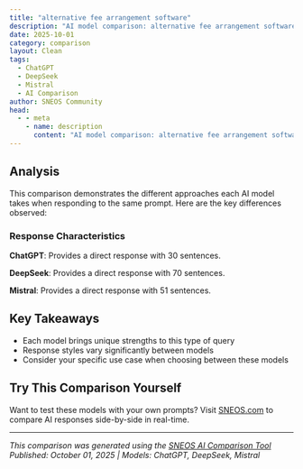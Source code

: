 ```yaml
---
title: "alternative fee arrangement software"
description: "AI model comparison: alternative fee arrangement software..."
date: 2025-10-01
category: comparison
layout: Clean
tags:
  - ChatGPT
  - DeepSeek
  - Mistral
  - AI Comparison
author: SNEOS Community
head:
  - - meta
    - name: description
      content: "AI model comparison: alternative fee arrangement software..."
---
```


<ChatComparison
  title="alternative fee arrangement software"
  prompt="alternative fee arrangement software"
  :responses='{
    "ChatGPT": "If you\u0027re looking for **alternative fee arrangement (AFA) software**, which helps law firms or professional service providers manage, track, and analyze non-hourly billing models, here are some popular options:\n\n### 1. **Bill4Time**\n- Features: Time tracking, project management, invoicing, and support for alternative fee arrangements such as flat fees, capped fees, and contingency billing.\n- Integration: Integrates with QuickBooks, LawPay, and other accounting software.\n- Best for: Small to medium-sized law firms.\n\n### 2. **Clio Manage**\n- Features: Practice management with built-in billing options supporting alternative fee structures, time tracking, and expense management.\n- Integration: Integrates with many accounting and productivity tools.\n- Best for: Law firms of all sizes looking for an all-in-one solution.\n\n### 3. **SimplePractice**\n- Features: Billing and payment processing, with flexible billing arrangements including flat fees and packages.\n- Best for: Health and wellness professionals but adaptable for alternative billing needs.\n\n### 4. **Zola Suite**\n- Features: Legal practice management software with robust billing tools supporting AFAs, including fixed fees, blended rates, and hybrid billing.\n- Integrations: Email, accounting, and document management tools.\n- Best for: Mid-size law firms.\n\n### 5. **CosmoLex**\n- Features: Cloud-based legal practice management software that includes billing and accounting functions, supporting alternative fee arrangements.\n- Best for: Small to medium law firms wanting integrated accounting.\n\n### 6. **TimeSolv**\n- Features: Time tracking and billing software supporting hybrid billing and alternative fee arrangements.\n- Best for: Firms requiring flexible billing models.\n\n### 7. **Legal Tracker (formerly Serengeti Tracker)**\n- Features: Enterprise-level matter management and billing software widely used for managing AFAs in large law firms and corporations.\n- Best for: Large firms and corporate legal departments.\n\n---\n\n### Considerations When Choosing AFA Software\n- **Billing flexibility:** Does it support various alternative fee models (fixed fees, capped fees, success fees)?\n- **Integration:** Does it connect with your existing accounting or practice management tools?\n- **Reporting capabilities:** Can you track profitability and key metrics for different fee arrangements?\n- **Ease of use:** Is the software user-friendly for both lawyers and financial staff?\n- **Support and training:** What kind of help and onboarding is available?\n\n---\n\nIf you share a bit more about your industry, firm size, or specific needs, I can tailor recommendations even more!",
    "DeepSeek": "Of course. This is a fantastic and highly relevant topic. \u0022Alternative Fee Arrangement (AFA) Software\u0022 refers to a category of legal tech tools designed to help law firms and legal departments move beyond the billable hour by proposing, managing, and analyzing non-hourly pricing models.\n\nThese tools are essential because AFAs (like flat fees, contingency fees, retainers, success fees, etc.) are much more complex to manage than simply tracking time.\n\nHere\u2019s a comprehensive breakdown of AFA software, including its core functions, key players, and how to choose the right one.\n\n### Core Functions of AFA Software\n\nAFA software typically provides a suite of tools to handle the entire lifecycle of an alternative fee arrangement:\n\n1.  **Pricing \u0026 Proposal Development:**\n    *   **Data Analytics:** Analyzes historical matter data (hours, costs, outcomes) to suggest accurate and profitable flat fees or blended rates.\n    *   **Scenario Modeling:** Allows firms to model \u0022what-if\u0022 scenarios (e.g., \u0022What if the case settles in 6 months vs. goes to trial?\u0022).\n    *   **Template Libraries:** Provides pre-built templates for common AFA structures (e.g., fixed fee for a merger, phased fee for litigation).\n\n2.  **AFA Management \u0026 Tracking:**\n    *   **Budget Creation:** Breaks down a fixed fee into a detailed budget with phases, tasks, and assigned responsible parties.\n    *   **Real-Time Tracking:** Monitors progress against the budget and alerts managers if a matter is going off-track financially.\n    *   **Collaboration Tools:** Allows matter leads and financial managers to collaborate on budget adjustments.\n\n3.  **Performance \u0026 Profitability Analysis:**\n    *   **Realized Rate Calculation:** Automatically calculates the effective hourly rate achieved on an AFA matter.\n    *   **Profitability Reporting:** Compares the fee received to the actual cost (lawyer time, expenses) to show true profitability.\n    *   **AFA Portfolio View:** Provides dashboards to see how all AFA matters are performing across the firm or department.\n\n4.  **Client Collaboration \u0026 Reporting:**\n    *   **Client Portals:** Some tools offer portals where clients can see budget status, accruals, and progress reports.\n    *   **Automated Reporting:** Generates clear, concise reports for clients that demonstrate value and adherence to the agreed-upon budget.\n\n### Key Players in the AFA Software Market\n\nThe market includes both standalone AFA specialists and comprehensive financial management suites with strong AFA modules.\n\n#### **Standalone \u0026 Specialized AFA Tools**\n\nThese focus intensely on the pricing and AFA management functions.\n\n*   **Brightflag:** A leader in the space, particularly strong for corporate legal departments. It uses AI to analyze outside counsel invoices and historical data to negotiate and manage AFAs effectively.\n*   **BusyLamp:** A legal spend and matter management platform with powerful AFA capabilities, helping in-house teams control costs and collaborate with law firms on pricing.\n*   **Altumatim:** A dedicated AFA and pricing platform that helps law firms design, price, and manage alternative fees with robust analytics and modeling.\n\n#### **Comprehensive Law Firm ERP \u0026 Practice Management Suites**\n\nThese larger systems have AFA functionality built into their financial modules.\n\n*   **Elite 3E (by Thomson Reuters):** A leading enterprise-level financial system with deep AFA and matter budgeting capabilities.\n*   **Aderant:** Another top-tier law firm financial suite. Its **Aderant Budgeting and Planning** module is designed specifically for AFA and matter-level budgeting.\n*   **Clio:** A popular cloud-based practice management tool. While not as advanced as the enterprise suites, it offers **flat fee tracking** and trust accounting, which are essential for basic AFAs.\n\n#### **Spend Management \u0026 E-Billing Platforms**\n\nThese are often the entry point for in-house legal teams and inherently handle AFAs.\n\n*   **SimpleLegal:** A legal spend and matter management platform that allows in-house teams to set and track matters against AFAs.\n*   **Onit:** Provides a broader enterprise legal management suite (ELM) that includes robust spend management and AFA tracking.\n\n### How to Choose the Right AFA Software\n\nSelecting the right tool depends entirely on your perspective and needs.\n\n#### **If you are a Law Firm:**\n\n1.  **Assess Your Complexity:** Do you need simple flat fee tracking or complex, multi-phase, outcome-based fee modeling?\n2.  **Integration is Key:** The software must integrate seamlessly with your existing timekeeping (e.g., Intapp Time), practice management (e.g., Clio, LeanLaw), and accounting systems.\n3.  **Focus on Profitability:** The primary goal is to ensure your AFAs are profitable. Look for strong analytics and reporting on realized rates.\n4.  **Ease of Use:** If it\u0027s not adopted by lawyers, it fails. Look for intuitive interfaces that integrate into their existing workflow.\n\n#### **If you are a Corporate Legal Department:**\n\n1.  **Control and Visibility:** You need a tool that gives you a clear view of outside counsel spend against AFAs across all your law firms.\n2.  **Firm Portals:** Look for solutions that allow your outside counsel to easily submit budgets and report progress within your system.\n3.  **Data for Negotiation:** The software should provide the data you need to negotiate better AFAs in the future based on historical performance.\n4.  **Spend Management Integration:** An AFA module is often just one part of a larger legal spend and matter management strategy.\n\n### The Bottom Line\n\nAlternative Fee Arrangement software is no longer a \u0022nice-to-have.\u0022 For firms that want to offer client-friendly pricing and for legal departments that demand cost predictability, it is a critical tool for **financial viability and competitive advantage.**\n\nThe right software transforms AFAs from a risky gamble into a data-driven, manageable, and profitable strategy.\n\n**Would you like me to elaborate on any specific type of software or a particular use case?** For example, are you primarily interested from a law firm or an in-house counsel perspective?",
    "Mistral": "Alternative Fee Arrangement (AFA) software is designed to help law firms and other professional services manage and implement billing methods that deviate from traditional hourly billing. These arrangements can include fixed fees, contingency fees, success fees, and other creative pricing models. Here are some key features and benefits of AFA software:\n\n### Key Features:\n1. **Flexible Billing Models**:\n   - **Fixed Fees**: Set a predetermined fee for a specific project or matter.\n   - **Contingency Fees**: Bill based on the outcome of a case, often used in personal injury or litigation.\n   - **Success Fees**: Charge a fee only if certain milestones or outcomes are achieved.\n   - **Subscription Fees**: Offer ongoing services for a recurring fee.\n   - **Hybrid Models**: Combine different billing methods to suit client needs.\n\n2. **Project Management**:\n   - **Task Tracking**: Monitor the progress of tasks and milestones.\n   - **Resource Allocation**: Assign resources efficiently to ensure projects stay within budget.\n   - **Time Tracking**: Keep track of time spent on tasks, even if not billed hourly.\n\n3. **Budgeting and Forecasting**:\n   - **Cost Estimation**: Estimate costs for different phases of a project.\n   - **Budget Tracking**: Monitor actual costs against budgeted amounts.\n   - **Revenue Forecasting**: Predict future revenue based on current and projected work.\n\n4. **Client Communication**:\n   - **Transparent Billing**: Provide clients with clear, detailed invoices.\n   - **Reporting**: Generate reports on project status, costs, and outcomes.\n   - **Client Portals**: Allow clients to access their billing information and project updates.\n\n5. **Integration**:\n   - **Accounting Software**: Integrate with accounting software for seamless financial management.\n   - **Practice Management Software**: Sync with practice management tools for comprehensive oversight.\n   - **Document Management**: Link with document management systems for easy access to relevant files.\n\n6. **Compliance and Security**:\n   - **Regulatory Compliance**: Ensure billing practices comply with legal and professional standards.\n   - **Data Security**: Protect sensitive client and financial information.\n\n### Benefits:\n1. **Improved Client Relationships**:\n   - **Transparency**: Clients appreciate clear, predictable billing.\n   - **Flexibility**: Offer billing options that better align with client needs and budgets.\n\n2. **Enhanced Efficiency**:\n   - **Streamlined Processes**: Automate billing and project management tasks.\n   - **Resource Optimization**: Allocate resources more effectively to maximize profitability.\n\n3. **Risk Management**:\n   - **Budget Control**: Better manage project costs and avoid overruns.\n   - **Compliance**: Ensure all billing practices adhere to legal and professional standards.\n\n4. **Competitive Advantage**:\n   - **Differentiated Services**: Offer unique billing models that set your firm apart.\n   - **Client Retention**: Build long-term relationships with clients through flexible, transparent billing.\n\n### Examples of AFA Software:\n1. **Clio**: A comprehensive legal practice management software that supports various billing models.\n2. **TimeSolv**: Offers flexible billing options and robust project management features.\n3. **Rocket Matter**: Provides tools for alternative fee arrangements and project management.\n4. **CosmoLex**: Integrates practice management, billing, and accounting with support for AFAs.\n5. **Actionstep**: A cloud-based practice management system with flexible billing options.\n\n### Conclusion:\nAlternative Fee Arrangement software can significantly enhance a law firm\u0027s ability to offer flexible, client-friendly billing options. By leveraging these tools, firms can improve client satisfaction, streamline operations, and gain a competitive edge in the market."
  }'
  published-date="21:21"
/>

## Analysis

This comparison demonstrates the different approaches each AI model takes when responding to the same prompt. Here are the key differences observed:

### Response Characteristics

**ChatGPT**: Provides a direct response with 30 sentences. 

**DeepSeek**: Provides a direct response with 70 sentences. 

**Mistral**: Provides a direct response with 51 sentences. 

## Key Takeaways

- Each model brings unique strengths to this type of query
- Response styles vary significantly between models
- Consider your specific use case when choosing between these models

## Try This Comparison Yourself

Want to test these models with your own prompts? Visit [SNEOS.com](https://sneos.com) to compare AI responses side-by-side in real-time.

---

*This comparison was generated using the [SNEOS AI Comparison Tool](https://sneos.com)*
*Published: October 01, 2025 | Models: ChatGPT, DeepSeek, Mistral*
